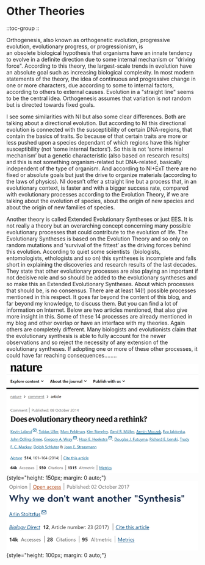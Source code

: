 # Other Theories

::toc-group
::

Orthogenesis, also known as orthogenetic evolution, progressive evolution, evolutionary progress, or progressionism, is an obsolete biological hypothesis that organisms have an innate tendency to evolve in a definite direction due to some internal mechanism or "driving force". According to this theory, the largest-scale trends in evolution have an absolute goal such as increasing biological complexity. In most modern statements of the theory, the idea of continuous and progressive change in one or more characters, due according to some to internal factors, according to others to external causes. Evolution in a "straight line" seems to be the central idea. Orthogenesis assumes that variation is not random but is directed towards fixed goals.

I see some similarities with NI but also some clear differences. Both are talking about a directional evolution. But according to NI this directional evolution is connected with the susceptibility of certain DNA-regions, that contain the basics of traits. So because of that certain traits are more or less pushed upon a species dependant of which regions have this higher susceptibility (not ‘some internal factors’). So this is not ‘some internal mechanism’ but a genetic characteristic (also based on research results) and this is not something organism-related but DNA-related, basically independent of the type of organism. And according to NI+ExT there are no fixed or absolute goals but just the drive to organize materials (according to the laws of physics). NI doesn’t offer a straight line but a process that, in an evolutionary context, is faster and with a bigger success rate, compared with evolutionary processes according to the Evolution Theory, if we are talking about the evolution of species, about the origin of new species and about the origin of new families of species.

Another theory is called Extended Evolutionary Syntheses or just EES. It is not really a theory but an overarching concept concerning many possible evolutionary processes that could contribute to the evolution of life. The Evolutionary Syntheses is based on the Evolution Theory and so only on random mutations and ‘survival of the fittest’ as the driving forces behind this evolution. According to quiet some scientists  (biologists, entomologists, ethologists and so on) this syntheses is incomplete and falls short in explaining the discoveries and research results of the last decades. They state that other evolutionary processes are also playing an important if not decisive role and so should be added to the evolutionary syntheses and so make this an Extended Evolutionary Syntheses. About which processes that should be, is no consensus. There are at least 14(!) possible processes mentioned in this respect. It goes far beyond the content of this blog, and far beyond my knowledge, to discuss them. But you can find a lot of information on Internet. Below are two articles mentioned, that also give more insight in this. Some of these 14 processes are already mentioned in my blog and other overlap or have an interface with my theories. Again others are completely different. Many biologists and evolutionists claim that the evolutionary synthesis is able to fully account for the newer observations and so reject the necessity of any extension of the evolutionary syntheses. If adopting one or more of these other processes, it could have far reaching consequences……..

![art rethink evolution af life.png](/art%20rethink%20evolution%20af%20life.png){style="height: 150px; margin: 0 auto;"}![art why we don't want.png](/art%20why%20we%20don't%20want.png){style="height: 100px; margin: 0 auto;"}
